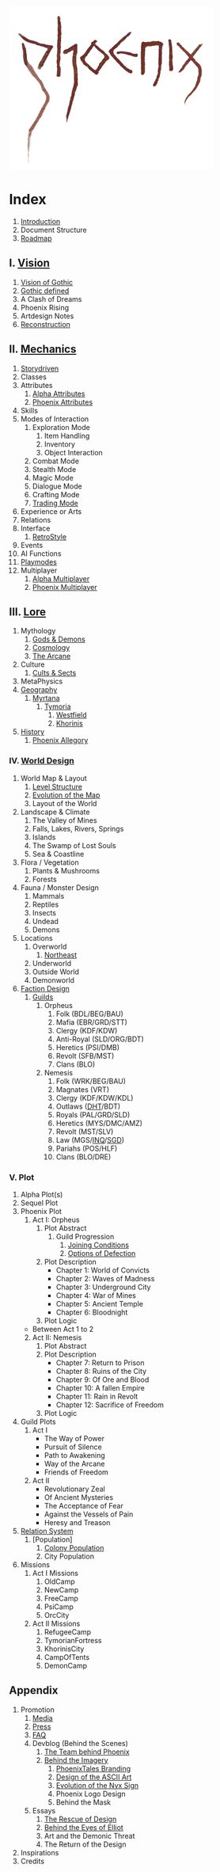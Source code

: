 <a href="/"><img src="/_img/phnx2.png"></a>

# Index

1. [Introduction](/)
2. Document Structure
3. [Roadmap](/roadmap)
<!--About the Author-->


## I. [Vision](/vision/)

1. [Vision of Gothic](/vision/vision-of-gothic)
2. [Gothic defined](/vision/gothic-defined)
3. A Clash of Dreams
4. Phoenix Rising
5. Artdesign Notes
6. [Reconstruction](/vision/reconstruction)


## II. [Mechanics](/mechanics/)

1. [Storydriven](/mechanics/storydriven)
2. Classes
3. Attributes
	1. [Alpha Attributes](/mechanics/attributes-alpha)
	2. [Phoenix Attributes](/mechanics/attributes-phoenix)
4. Skills
5. Modes of Interaction 
	1. Exploration Mode
		1. Item Handling
		2. Inventory
		3. Object Interaction 
	2. Combat Mode
	3. Stealth Mode
	4. Magic Mode
	5. Dialogue Mode
	6. Crafting Mode
	7. [Trading Mode](/mechanics/trading)
6. Experience or Arts
7. Relations
8. Interface
	1. [RetroStyle](/mechanics/retro-style)
9. Events
10. AI Functions
11. [Playmodes](/mechanics/playmodes)
12. Multiplayer
	1. [Alpha Multiplayer](/mechanics/multiplayer-alpha)
	2. [Phoenix Multiplayer](/mechanics/multiplayer-phoenix)


<!-- ## [Story](/story/story) -->

<!-- ### III. [Setting](/story/setting) -->

## III. [Lore](/lore/)

1. Mythology
   1. [Gods & Demons](/lore/gods)
   2. [Cosmology](/lore/spheres)
   3. [The Arcane](/lore/arcane)
2. Culture
   1. [Cults & Sects](/lore/cults)
3. MetaPhysics  
4. [Geography](/lore/geography)
   1. [Myrtana](/lore/myrtana)
      1. [Tymoria](/lore/tymoris)
         1. [Westfield](/lore/westfield)
         2. [Khorinis](/lore/khorinis)
5. [History](/lore/history) 
   1. [Phoenix Allegory](/lore/phoenix-allegory)


### IV. [World Design](/world/)

1. World Map & Layout
	1. [Level Structure](/world/level-structure)
	2. [Evolution of the Map](/world/map-evolution)
	3. Layout of the World
2. Landscape & Climate
    1. The Valley of Mines
	2. Falls, Lakes, Rivers, Springs
	3. Islands
	4. The Swamp of Lost Souls
    5. Sea & Coastline 
3. Flora / Vegetation
    1. Plants & Mushrooms
    2. Forests 
4. Fauna / Monster Design
    1. Mammals
    2. Reptiles
    3. Insects
    4. Undead
    5. Demons
5. Locations
    1. Overworld
		1. [Northeast](/world/northeast) 
    2. Underworld
    3. Outside World
    4. Demonworld
6. [Faction Design](/world/factions/)
	1. [Guilds](/world/factions/guilds/guilds-descriptions)
		1. Orpheus
			1. Folk (BDL/BEG/BAU)
			2. Mafia (EBR/GRD/STT)
			3. Clergy (KDF/KDW)
			4. Anti-Royal (SLD/ORG/BDT)
			5. Heretics (PSI/DMB)
			6. Revolt (SFB/MST)
			7. Clans (BLO)
		2. Nemesis
			1. Folk (WRK/BEG/BAU)
			2. Magnates (VRT)
			3. Clergy (KDF/KDW/KDL)
			4. Outlaws ([DHT](/world/factions/guilds/demonhunters)/BDT)
			5. Royals (PAL/GRD/SLD)
			5. Heretics (MYS/DMC/AMZ)
			6. Revolt (MST/SLV)
			7. Law (MGS/[INQ](/world/factions/guilds/inquisition)/[SGD](/world/factions/guilds/black-guard))
			8. Pariahs (POS/HLF)
			9. Clans (BLO/DRE)


### V. Plot

1. Alpha Plot(s) <!-- including story events + guild attitudes -->
2. Sequel Plot
3. Phoenix Plot 
	1. Act I: Orpheus
		1. Plot Abstract
			1. Guild Progression
				1. [Joining Conditions](/story/factions/guilds-joining-conditions)
				2. [Options of Defection](/story/factions/options-of-defection)     
		2. Plot Description
			* Chapter 1: World of Convicts
			* Chapter 2: Waves of Madness
			* Chapter 3: Underground City
			* Chapter 4: War of Mines
			* Chapter 5: Ancient Temple
			* Chapter 6: Bloodnight
		3. Plot Logic  
	* Between Act 1 to 2
	2. Act II: Nemesis
		1. Plot Abstract
		2. Plot Description
			* Chapter 7: Return to Prison
			* Chapter 8: Ruins of the City
			* Chapter 9: Of Ore and Blood
			* Chapter 10: A fallen Empire
			* Chapter 11: Rain in Revolt
			* Chapter 12: Sacrifice of Freedom
		3. Plot Logic
4. Guild Plots
	1. Act I 
		* The Way of Power <!-- Grd, OC or Fighter in general -->
		<!-- * Fate of the Gladiator // Merc/NC --> 
		<!-- * Life for the Temple // Tpl/Psi -->
		<!-- * A Shadow in the Crowd // -->
		* Pursuit of Silence <!-- Thief General --> 
		<!-- * Red Blood on blue Scarves // Org -->
		* Path to Awakening
		* Way of the Arcane
		* Friends of Freedom
	2. Act II
		* Revolutionary Zeal
		* Of Ancient Mysteries
		* The Acceptance of Fear
		* Against the Vessels of Pain
		* Heresy and Treason
5. [Relation System](/story/relation-system)
	1. [Population]
		1. [Colony Population](/story/factions/colony-population)	
		2. City Population
6. Missions
	1. Act I Missions
		1. OldCamp
		2. NewCamp
		3. FreeCamp
		4. PsiCamp
		5. OrcCity
	2. Act II Missions
		1. RefugeeCamp
		2. TymorianFortress
		3. KhorinisCity
		4. CampOfTents
		5. DemonCamp


## Appendix

1. Promotion
	1. [Media](/promo/media)
	2. [Press](/promo/press)
	3. [FAQ](/promo/faq/en)
	3. Devblog (Behind the Scenes)
		1. [The Team behind Phoenix](/appendix/behind-the-scenes/team)
		2. [Behind the Imagery](/appendix/behind-the-scenes/behind-the-imagery)
			1. [PhoenixTales Branding](/appendix/behind-the-scenes/team-branding)
			2. [Design of the ASCII Art](/appendix/behind-the-scenes/ascii)
			3. [Evolution of the Nyx Sign](/appendix/behind-the-scenes/nyx-sign)
			4. Phoenix Logo Design
			5. Behind the Mask
	4. Essays
		1. [The Rescue of Design](/appendix/behind-the-scenes/rescue-of-design)
		2. [Behind the Eyes of Elliot](/appendix/behind-the-scenes/behind-the-eyes)
		3. Art and the Demonic Threat 
		4. The Return of the Design
2. Inspirations
3. Credits


<p class="doc-pdf">
<!-- Download the Docs -->
<!-- Physical Print -->
</p>

<style>

/*
	.header { 
		font-family: "IBM VGA 8x16"; 
  		text-transform: uppercase;
		font-size: 16px;
		margin: 0 1em 0;
		padding: 0;
		position: absolute;
	}


	@media only screen
	and (max-width : 820px) {
	
	/* HIDE HEADING due to inclusion in menu button */
	/*		.header { display: none; }
	} */
</style>
